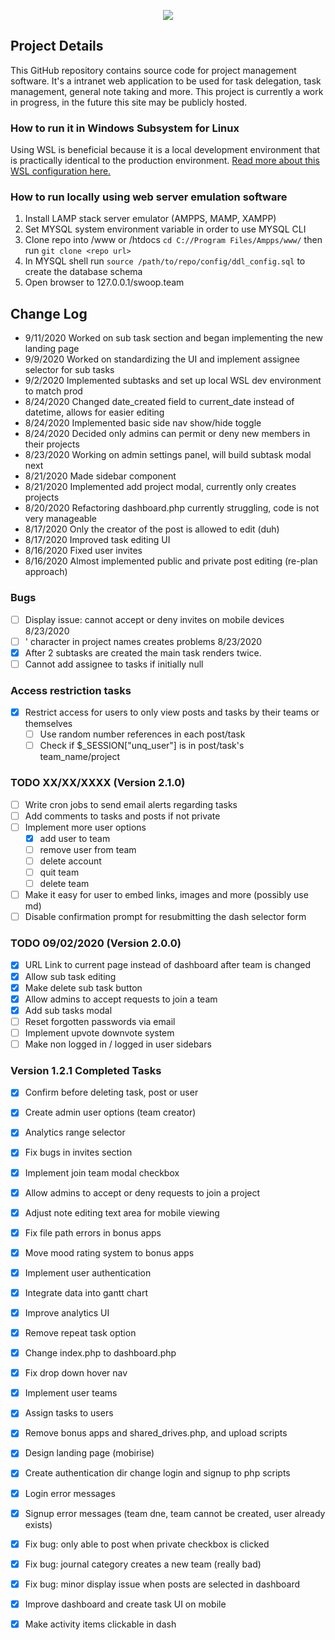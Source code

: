 <p align="center">
  <img src="https://github.com/SatherWS/Consciencec/blob/master/static/logo.png">
</p>

## Project Details
This GitHub repository contains source code for project management software. It's a intranet web application to be used for task delegation, task management, general note taking and more. This project is currently a work in progress, in the future this site may be publicly hosted.

### How to run it in Windows Subsystem for Linux
Using WSL is beneficial because it is a local development environment that is practically identical to the production environment. [Read more about this WSL configuration here.](https://syllasource.com/wsl-lamp-stack-for-local-development.html)

### How to run locally using web server emulation software
1. Install LAMP stack server emulator (AMPPS, MAMP, XAMPP)
2. Set MYSQL system environment variable in order to use MYSQL CLI
3. Clone repo into /www or /htdocs `cd C://Program Files/Ampps/www/` then run `git clone <repo url>`
4. In MYSQL shell run `source /path/to/repo/config/ddl_config.sql` to create the database schema
5. Open browser to 127.0.0.1/swoop.team
   
## Change Log
  * 9/11/2020 Worked on sub task section and began implementing the new landing page
  * 9/9/2020 Worked on standardizing the UI and implement assignee selector for sub tasks
  * 9/2/2020 Implemented subtasks and set up local WSL dev environment to match prod
  * 8/24/2020 Changed date_created field to current_date instead of datetime, allows for easier editing
  * 8/24/2020 Implemented basic side nav show/hide toggle
  * 8/24/2020 Decided only admins can permit or deny new members in their projects
  * 8/23/2020 Working on admin settings panel, will build subtask modal next
  * 8/21/2020 Made sidebar component
  * 8/21/2020 Implemented add project modal, currently only creates projects
  * 8/20/2020 Refactoring dashboard.php currently struggling, code is not very manageable 
  * 8/17/2020 Only the creator of the post is allowed to edit (duh)
  * 8/17/2020 Improved task editing UI
  * 8/16/2020 Fixed user invites
  * 8/16/2020 Almost implemented public and private post editing (re-plan approach)

### Bugs
  - [ ] Display issue: cannot accept or deny invites on mobile devices 8/23/2020
  - [ ] ' character in project names creates problems 8/23/2020
  - [X] After 2 subtasks are created the main task renders twice.
  - [ ] Cannot add assignee to tasks if initially null 
  
### Access restriction tasks
- [X] Restrict access for users to only view posts and tasks by their teams or themselves
  - [ ] Use random number references in each post/task
  - [ ] Check if $_SESSION["unq_user"] is in post/task's team_name/project

### TODO XX/XX/XXXX (Version 2.1.0)
- [ ] Write cron jobs to send email alerts regarding tasks
- [ ] Add comments to tasks and posts if not private
- [ ] Implement more user options
  - [X] add user to team
  - [ ] remove user from team
  - [ ] delete account 
  - [ ] quit team
  - [ ] delete team
- [ ] Make it easy for user to embed links, images and more (possibly use md)
- [ ] Disable confirmation prompt for resubmitting the dash selector form

### TODO 09/02/2020 (Version 2.0.0)
- [X] URL Link to current page instead of dashboard after team is changed
- [X] Allow sub task editing
- [X] Make delete sub task button
- [X] Allow admins to accept requests to join a team
- [X] Add sub tasks modal
- [ ] Reset forgotten passwords via email
- [ ] Implement upvote downvote system
- [ ] Make non logged in / logged in user sidebars
  
### Version 1.2.1 Completed Tasks
- [X] Confirm before deleting task, post or user
- [X] Create admin user options (team creator)
- [X] Analytics range selector
- [X] Fix bugs in invites section
- [X] Implement join team modal checkbox
- [X] Allow admins to accept or deny requests to join a project
- [X] Adjust note editing text area for mobile viewing
- [X] Fix file path errors in bonus apps
- [X] Move mood rating system to bonus apps
- [X] Implement user authentication
- [X] Integrate data into gantt chart 
- [X] Improve analytics UI
- [X] Remove repeat task option
- [X] Change index.php to dashboard.php
- [X] Fix drop down hover nav
- [X] Implement user teams
- [X] Assign tasks to users
- [X] Remove bonus apps and shared_drives.php, and upload scripts
- [X] Design landing page (mobirise)
- [X] Create authentication dir change login and signup to php scripts
- [X] Login error messages
- [X] Signup error messages (team dne, team cannot be created, user already exists)
- [X] Fix bug: only able to post when private checkbox is clicked
- [X] Fix bug: journal category creates a new team (really bad)
- [X] Fix bug: minor display issue when posts are selected in dashboard
- [X] Improve dashboard and create task UI on mobile
- [X] Make activity items clickable in dash
  
